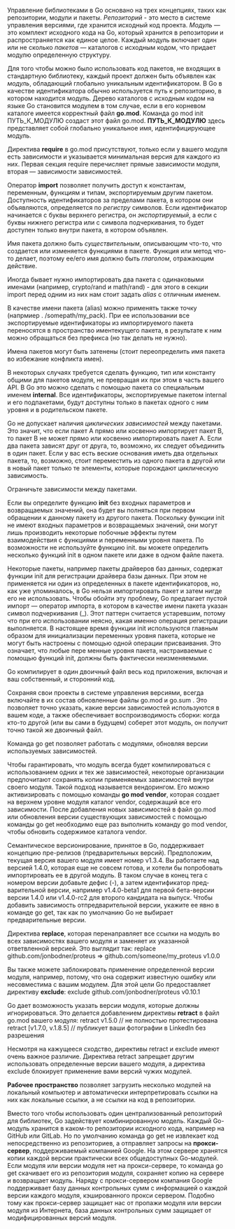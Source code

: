 Управление библиотеками в Go основано на трех концепциях, таких как репо­зитории, модули и пакеты. *Репозиторий* - это место в системе управления версиями, где хранится исходный код проекта.
*Модуль* — это комплект исходного кода на Go, который хранится в репозитории и распространяется как единое целое. Каждый модуль включает один или не­ сколько *пакетов* — каталогов с исходным кодом, что придает модулю опреде­ленную структуру.

Для того чтобы можно было использовать код пакетов, не входящих в стандарт­ную библиотеку, каждый проект должен быть объявлен как *модуль*, обладающий глобально уникальным идентификатором. В Go в качестве идентификатора обычно используется путь к репозиторию, в котором находится модуль. Дерево каталогов с исходным кодом на языке Go становится модулем в том случае, если в его корневом каталоге имеется корректный файл **go.mod**.  Команда go mod init ПУТЬ_К_МОДУЛЮ создаст этот файл go.mod. **ПУТЬ_К_МОДУЛЮ** здесь представляет собой глобально уникальное имя, идентифицирующее модуль.

Директива **require** в go.mod присутствуют, только если у вашего модуля есть зависимости и указывается минимальная версия для каждого из них. Первая секция require перечисляет прямые зависимости модуля, вторая — за­висимости зависимостей. 

Оператор **import** позволяет получить доступ к константам, переменным, функциям и типам, экс­портируемым другим пакетом. Доступность идентификаторов за пре­делами пакета, в котором они объявляются, определяется по *регистру* символов. Если идентификатор начинается с буквы верхнего регистра, он *экспортируемый*, а если с буквы нижнего регистра или с символа подчеркивания, то будет доступен только внутри пакета, в котором объявлен.

Имя пакета должно быть *существительным*, описывающим что-то, что создается или изменяется функциями в пакете. Функция или метод что-то делает, поэтому ее/его имя должно быть *глаголом*, отражающим действие.

Иногда бывает нужно импортировать два пакета с одинаковыми именами (например, crypto/rand и math/rand) - для этого в секции import перед одним из них нам стоит задать *alias* с отличным именем.


В качестве имени пакета (alias) можно применять также точку (напрмиер . /somepath/my_pack). При ее использовании все экспортируемые иден­тификаторы из импортируемого пакета переносятся в пространство иментекущего пакета, в результате к ним можно обращаться без префикса (но так делать не нужно).

Имена пакетов могут быть затенены (стоит переопределить имя пакета во избежание конфликта имен). 

В некоторых случаях требуется сделать функ­цию, тип или константу общими для пакетов мо­дуля, не превращая их при этом в часть вашего API. В Go это можно сделать с помощью пакета со специальным именем **internal**. Все идентификаторы, экспортируемые пакетом
internal и его подпакетами, будут доступны только в пакетах одного с ним уровня и в ро­дительском пакете.

Go не допускает наличия *циклических зависимостей* между пакетами. Это значит, что если пакет A прямо или косвенно импортирует пакет B, то пакет B не может прямо или косвенно импортировать пакет A. Если два пакета за­висят друг от друга, то, возможно, их следует объединить в один пакет. Если у вас есть веские основания иметь два отдельных пакета, то, возможно, стоит переместить из одного пакета в другой или в новый пакет только те элементы, которые порождают циклическую зависимость.

Ограничьте зависимости между пакетами.

Если вы определите функцию **init** без входных параметров и возвращаемых значений, она будет вы­ полняться при первом обращении к данному пакету из другого пакета. Поскольку функции init не имеют входных параметров и возвращаемых значений, они
могут лишь производить некоторые побочные эффекты путем взаимодействия с функциями и переменными уровня пакета. По возможности не используйте функцию init.  вы можете определить несколько функций init в одном пакете или даже в одном файле пакета. 

Некоторые пакеты, например пакеты драйверов баз данных, содержат функции init для регистрации драйвера базы данных. При этом не применяется ни один из определенных в пакете идентификаторов, но, как уже упоминалось, в Go нельзя импортировать пакет и затем нигде его не использовать. Чтобы обойти эту проблему, Go предлагает пустой импорт — оператор импорта, в котором в качестве имени пакета указан символ подчеркивания (_). Этот паттерн считается устаревшим, потому что при его использовании неясно,
какая именно операция регистрации выполняется. В настоящее время функции init используются главным образом для инициа­лизации переменных уровня пакета, которые не могут быть настроены с помо­щью одной операции присваивания. Это означает, что любые пере­
менные уровня пакета, настраиваемые с помощью функций init, должны быть фактически неизменяемыми. 

 Go компилирует в один двоичный файл весь код приложения, включая и ваш собственный, и сторонний код.

Сохраняя свои проекты в системе управления версиями, всегда включайте в их состав обновленные файлы go.mod и go.sum . Это позволяет точно указать, какие версии зависимостей используются в вашем коде, а также обеспечивает воспроизводимость сборки: когда кто-то другой (или вы сами в будущем) соберет этот модуль, он получит точно такой же двоичный файл.

Команда go get позволяет работать с модулями, обновляя версии используемых зависимостей.

Чтобы гарантировать, что модуль всегда будет компилироваться с использова­нием одних и тех же зависимостей, некоторые организации предпочитают со­хранять копии применяемых зависимостей внутри своего модуля. Такой подход называется вендорингом. Его можно активизировать с помощью команды **go mod vendor**, которая создает на верхнем уровне модуля каталог vendor, содержащий все его зависимости. После добавления новых зависимостей в файл go.mod или обновления версии существующих зависимостей с помощью команды go get необходимо еще раз выполнить команду go mod vendor, чтобы обновить содержимое каталога vendor.

Семантическое версионирование, принятое в Go, поддерживает концепцию пре-релизов (предварительных версий). Предположим, текущая версия вашего модуля имеет номер v1.3.4. Вы работаете над версией 1.4.0, которая еще не совсем готова,
и хотели бы попробовать импортировать ее в другой модуль. В таком случае в конец тега с номером версии добавьте дефис (-), а затем идентификатор пред­варительной версии, например v1.4.0-beta1 для первой бета-версии версии 1.4.0
или v1.4.0-rc2 для второго кандидата на выпуск. Чтобы добавить зависимость отпредварительной версии, укажите ее явно в команде go get, так как по умолчанию Go не выбирает предварительные версии.

Директива **replace**, которая перенаправляет все ссылки на модуль во всех зависимостях вашего модуля и заменяет их указанной ответвленной версией. Это выглядит так:
replace github.com/jonbodner/proteus => github.com/someone/my_proteus v1.0.0

Вы также можете заблокировать применение определенной версии модуля, на­пример, потому, что она содержит известную ошибку или несовместима с вашим модулем. Для этой цели Go предоставляет директиву **exclude**:
exclude github.com/jonbodner/proteus v0.10.1

Go дает возможность указать версии модуля, которые должны игнорироваться. Это делается добавлением директивы **retract** в файл go.mod вашего модуля:
retract v1.5.0 // не полностью протестирована
retract [v1.7.0, v.1.8.5] // публикует ваши фотографии в LinkedIn без разрешения

Несмотря на кажущееся сходство, директивы retract и exclude имеют очень важное различие. Директива retract запрещает другим использовать опре­деленные версии вашего модуля, а директива exclude блокирует применение
вами версий чужих модулей.

**Рабочее пространство** позволяет загрузить несколько модулей на локальный компьютер и автоматически интерпретировать ссылки на них как локальные ссылки, а не ссылки на код в репозитории.

Вместо того чтобы использовать один централизованный репозиторий для би­блиотек, Go задействует комбинированную модель. Каждый Go-модуль хранится в каком-то репозитории исходного кода, например на GitHub или GitLab. Но по
умолчанию команда go get не извлекает код непосредственно из репозиториев, а отправляет запросы на **прокси-сервер**, поддерживаемый компанией Google. На этом сервере хранятся копии каждой версии практически всех общедоступных Go-модулей. Если модуля или версии модуля нет на прок­си-сервере, то команда go get скачивает его из репозитория модуля, сохраняет копию на сервере и возвращает модуль. Наряду с прокси-сервером компания Google поддерживает базу данных контрольных сумм с информацией о каждой версии каждого модуля, кэшированного прокси сервером. Подобно тому как прокси-сервер защищает нас от пропажи модуля или версии модуля из Интернета, база данных контрольных сумм защищает от моди­фицированных версий модуля. 

